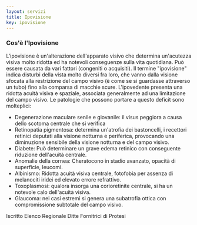 ```yaml
---
layout: servizi
title: Ipovisione
key: ipovisione
---
```


### Cos'è l'Ipovisione

L'ipovisione è un'alterazione dell'apparato visivo che determina un'acutezza visiva molto ridotta ed ha notevoli conseguenze sulla vita quotidiana. Può essere causata da vari fattori (congeniti o acquisiti). Il termine "ipovisione" indica disturbi della vista molto diversi fra loro, che vanno dalla visione sfocata alla restrizione del campo visivo (è come se si guardasse attraverso un tubo) fino alla comparsa di macchie scure. L'ipovedente presenta una ridotta acuità visiva e spaziale, associata generalmente ad una limitazione del campo visivo. Le patologie che possono portare a questo deficit sono molteplici:

- Degenerazione maculare senile e giovanile: il visus peggiora a causa dello scotoma centrale che si verifica
- Retinopatia pigmentosa: determina un'atrofia dei bastoncelli, i recettori retinici deputati alla visione notturna e periferica, provocando una diminuzione sensibile della visione notturna e del campo visivo.
- Diabete: Può determinare un grave edema retinico con conseguente riduzione dell'acuità centrale.
- Anomalie della cornea: Cheratocono in stadio avanzato, opacità di superficie, leucomi.
- Albinismo: Ridotta acuità visiva centrale, fotofobia per assenza di melanociti iridei ed elevato errore refrattivo.
- Toxoplasmosi: qualora insorga una corioretinite centrale, si ha un notevole calo dell'acuità visiva.
- Glaucoma: nei casi estremi si genera una subatrofia ottica con compromissione subtotale del campo visivo.

Iscritto Elenco Regionale Ditte Fornitrici di Protesi
